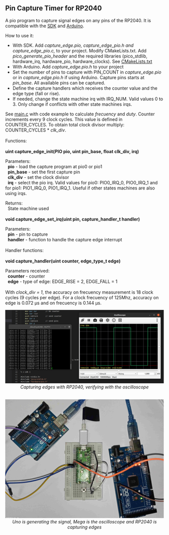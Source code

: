 ## Pin Capture Timer for RP2040

A pio program to capture signal edges on any pins of the RP2040. It is compatible with the [SDK](https://raspberrypi.github.io/pico-sdk-doxygen/) and [Arduino](https://github.com/earlephilhower/arduino-pico).

How to use it:

- With SDK. Add *capture_edge.pio, capture_edge_pio.h and capture_edge_pio.c,* to your project. Modify CMakeLists.txt. Add *pico_generate_pio_header* and the required libraries (pico_stdlib, hardware_irq, hardware_pio, hardware_clocks). See [CMakeLists.txt](sdk/CMakeLists.txt)
- With Arduino. Add *capture_edge.pio.h* to your project
- Set the number of pins to capture with PIN_COUNT in *capture_edge.pio* or in *capture_edge.pio.h* if using Arduino. Capture pins starts at *pin_base*. All available pins can be captured.
- Define the capture handlers which receives the counter value and the edge type (fall or rise).
- If needed, change the state machine irq with IRQ_NUM. Valid values 0 to 3. Only change if conflicts with other state machines irqs.

See [main.c](sdk/main.c) with code example to calculate *frecuency* and *duty*. Counter increments every 9 clock cycles. This value is defined in COUNTER_CYCLES. To obtain total clock divisor multiply:  COUNTER_CYCLES * *clk_div*.  
\
Functions:  
\
**uint capture_edge_init(PIO pio, uint pin_base, float clk_div, irq)**  

Parameters:  
&nbsp;&nbsp;**pio** - load the capture program at pio0 or pio1  
&nbsp;&nbsp;**pin_base** - set the first capture pin  
&nbsp;&nbsp;**clk_div** - set the clock divisor  
&nbsp;&nbsp;**irq** - select the pio irq. Valid values for pio0: PIO0_IRQ_0, PIO0_IRQ_1 and for pio1: PIO1_IRQ_0, PIO1_IRQ_1. Useful if other states machines are also using irqs.  

Returns:  
&nbsp;&nbsp;State machine used  
\
**void capture_edge_set_irq(uint pin, capture_handler_t handler)**  

Parameters:  
&nbsp;&nbsp;**pin** - pin to capture  
&nbsp;&nbsp;**handler** - function to handle the capture edge interrupt  
\
Handler functions:  
\
**void capture_handler(uint counter, edge_type_t edge)**  

Parameters received:  
&nbsp;&nbsp;**counter** - counter   
&nbsp;&nbsp;**edge** - type of edge: EDGE_RISE = 2, EDGE_FALL = 1  
\
With *clock_div = 1*, the accuracy on frecuency measurement is 18 clock cycles (9 cycles per edge). For a clock frecuency of 125Mhz, accuracy on edge is 0.072 μs and on frecuency is 0.144 μs.

<p align="center"><img src="./images/capture1.png" width="800"><br>  
  <i>Capturing edges with RP2040, verifying with the oscilloscope</i><br><br></p>

<p align="center"><img src="./images/capture2.jpg" width="800"><br>
  <i>Uno is generating the signal, Mega is the oscilloscope and RP2040 is capturing edges</i><br><br></p>